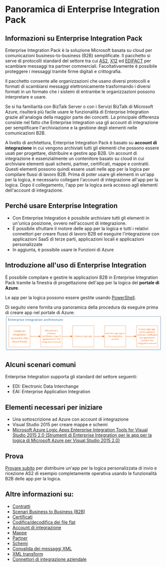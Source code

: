 <properties 
	pageTitle="Panoramica di Enterprise Integration | Servizio app di Microsoft Azure | Microsoft Azure" 
	description="Usare le funzionalità di Enterprise Integration per abilitare processi aziendali e scenari di integrazione tramite le app per la logica" 
	services="logic-apps" 
	documentationCenter=".net,nodejs,java"
	authors="msftman" 
	manager="erikre" 
	editor="cgronlun"/>  

<tags 
	ms.service="logic-apps" 
	ms.workload="integration" 
	ms.tgt_pltfrm="na" 
	ms.devlang="na" 
	ms.topic="article" 
	ms.date="09/08/2016" 
	ms.author="deonhe"/>

# Panoramica di Enterprise Integration Pack

## Informazioni su Enterprise Integration Pack
Enterprise Integration Pack è la soluzione Microsoft basata su cloud per comunicazioni business-to-business (B2B) semplificate. Il pacchetto si serve di protocolli standard del settore tra cui [AS2](./app-service-logic-enterprise-integration-as2.md), [X12](./app-service-logic-enterprise-integration-x12.md) ed [EDIFACT](./app-service-logic-enterprise-integration-edifact.md) per scambiare messaggi tra partner commerciali. Facoltativamente è possibile proteggere i messaggi tramite firme digitali e crittografia.

Il pacchetto consente alle organizzazioni che usano diversi protocolli e formati di scambiarsi messaggi elettronicamente trasformando i diversi formati in un formato che i sistemi di entrambe le organizzazioni possono interpretare e usare.

Se si ha familiarità con BizTalk Server o con i Servizi BizTalk di Microsoft Azure, risulterà più facile usare le funzionalità di Enterprise Integration grazie all'analogia della maggior parte dei concetti. La principale differenza consiste nel fatto che Enterprise Integration usa gli account di integrazione per semplificare l'archiviazione e la gestione degli elementi nelle comunicazioni B2B.

A livello di architettura, Enterprise Integration Pack è basato su **account di integrazione** in cui vengono archiviati tutti gli elementi che possono essere usati per progettare, distribuire e gestire app B2B. Un account di integrazione è essenzialmente un contenitore basato su cloud in cui archiviare elementi quali schemi, partner, certificati, mappe e contratti. Questi elementi possono quindi essere usati nelle app per la logica per compilare flussi di lavoro B2B. Prima di poter usare gli elementi in un'app per la logica, è necessario collegare l'account di integrazione all'app per la logica. Dopo il collegamento, l'app per la logica avrà accesso agli elementi dell'account di integrazione.

## Perché usare Enterprise Integration
- Con Enterprise Integration è possibile archiviare tutti gli elementi in un'unica posizione, ovvero nell'account di integrazione.
- È possibile sfruttare il motore delle app per la logica e tutti i relativi connettori per creare flussi di lavoro B2B ed eseguire l'integrazione con applicazioni SaaS di terze parti, applicazioni locali e applicazioni personalizzate
- In aggiunta, è possibile usare le Funzioni di Azure

## Introduzione all'uso di Enterprise Integration
È possibile compilare e gestire le applicazioni B2B in Enterprise Integration Pack tramite la finestra di progettazione dell'app per la logica del **portale di Azure**.

Le app per la logica possono essere gestite usando [PowerShell](https://msdn.microsoft.com/library/azure/mt652195.aspx "Argomenti relativi alle app per la logica in Powershell").

Di seguito viene fornita una panoramica della procedura da eseguire prima di creare app nel portale di Azure: ![immagine di panoramica](./media/app-service-logic-enterprise-integration-overview/overview-0.png)

## Alcuni scenari comuni

Enterprise Integration supporta gli standard del settore seguenti:

- EDI: Electronic Data Interchange
- EAI: Enterprise Application Integration

## Elementi necessari per iniziare
- Una sottoscrizione ad Azure con account di integrazione
- Visual Studio 2015 per creare mappe e schemi
- [Microsoft Azure Logic Apps Enterprise Integration Tools for Visual Studio 2015 2.0 (Strumenti di Enterprise Integration per le app per la logica di Microsoft Azure per Visual Studio 2015 2.0)](https://aka.ms/vsmapsandschemas)

## Prova
[Provare subito](https://github.com/Azure/azure-quickstart-templates/tree/master/201-logic-app-as2-send-receive) per distribuire un'app per la logica personalizzata di invio e ricezione AS2 di esempio completamente operativa usando le funzionalità B2B delle app per la logica.

## Altre informazioni su:
- [Contratti](./app-service-logic-enterprise-integration-agreements.md "Informazioni sui contratti di Enterprise Integration")
- [Scenari Business to Business (B2B)](./app-service-logic-enterprise-integration-b2b.md "Informazioni su come creare app per la logica con funzionalità B2B")
- [Certificati](./app-service-logic-enterprise-integration-certificates.md "Informazioni sui certificati di Enterprise Integration")
- [Codifica/decodifica dei file flat](./app-service-logic-enterprise-integration-flatfile.md "Informazioni su come codificare e decodificare il contenuto dei file flat")
- [Account di integrazione](./app-service-logic-enterprise-integration-accounts.md "Informazioni sugli account di integrazione")
- [Mappe](./app-service-logic-enterprise-integration-maps.md "Informazioni sulle mappe di Enterprise Integration")
- [Partner](./app-service-logic-enterprise-integration-partners.md "Informazioni sui partner di Enterprise Integration")
- [Schemi](./app-service-logic-enterprise-integration-schemas.md "Informazioni sugli schemi di Enterprise Integration")
- [Convalida dei messaggi XML](./app-service-logic-enterprise-integration-xml.md "Informazioni su come convalidare i messaggi XML con le app per la logica")
- [XML transform](./app-service-logic-enterprise-integration-transform.md "Informazioni sulle mappe di Enterprise Integration")
- [Connettori di integrazione aziendale](../connectors/apis-list.md "Informazioni sui connettori di Enterprise Integration Pack")

<!---HONumber=AcomDC_0921_2016-->